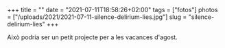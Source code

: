 +++
title = ""
date = "2021-07-11T18:58:26+02:00"
tags = ["fotos"]
photos = ["/uploads/2021/2021-07-11-silence-delirium-lies.jpg"]
slug = "silence-delirium-lies"
+++

Això podria ser un petit projecte per a les vacances d'agost.

<img alt="" src="/uploads/2021/2021-07-11-silence-delirium-lies.jpg">
